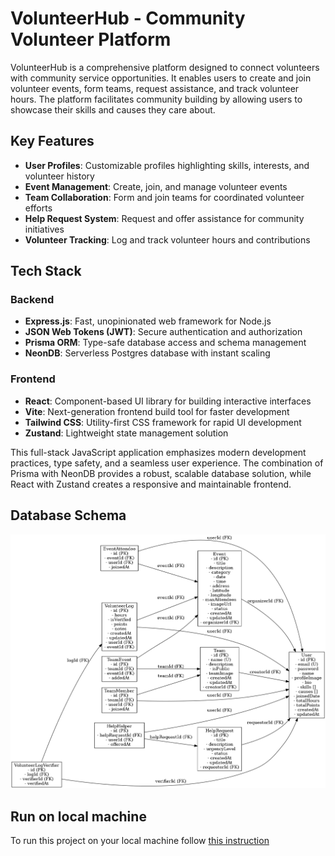 # VolunteerHub - Community Volunteer Platform

VolunteerHub is a comprehensive platform designed to connect volunteers with community service opportunities. It enables users to create and join volunteer events, form teams, request assistance, and track volunteer hours. The platform facilitates community building by allowing users to showcase their skills and causes they care about.

## Key Features

- **User Profiles**: Customizable profiles highlighting skills, interests, and volunteer history
- **Event Management**: Create, join, and manage volunteer events
- **Team Collaboration**: Form and join teams for coordinated volunteer efforts
- **Help Request System**: Request and offer assistance for community initiatives
- **Volunteer Tracking**: Log and track volunteer hours and contributions

## Tech Stack

### Backend

- **Express.js**: Fast, unopinionated web framework for Node.js
- **JSON Web Tokens (JWT)**: Secure authentication and authorization
- **Prisma ORM**: Type-safe database access and schema management
- **NeonDB**: Serverless Postgres database with instant scaling

### Frontend

- **React**: Component-based UI library for building interactive interfaces
- **Vite**: Next-generation frontend build tool for faster development
- **Tailwind CSS**: Utility-first CSS framework for rapid UI development
- **Zustand**: Lightweight state management solution

This full-stack JavaScript application emphasizes modern development practices, type safety, and a seamless user experience. The combination of Prisma with NeonDB provides a robust, scalable database solution, while React with Zustand creates a responsive and maintainable frontend.

## Database Schema

![Databse schema](/backend/database_schema.png "Database schema of the project")

## Run on local machine

To run this project on your local machine follow [this instruction](/project-setup.md)

